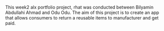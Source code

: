 This week2 alx portfolio project, rhat was conducted between Bilyamin Abdullahi Ahmad and Odu Odu.
The aim of this project is to create an app that allows consumers to return a reusable items to manufacturer and get paid.

